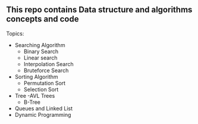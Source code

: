 <h2>This repo contains Data structure and algorithms concepts and code </h2>

Topics: 
- Searching Algorithm
    - Binary Search
    - Linear search
    - Interpolation Search
    - Bruteforce Search
- Sorting Algorithm
    - Permutation Sort
    - Selection Sort
- Tree
    -AVL Trees
    - B-Tree
- Queues and Linked List
- Dynamic Programming